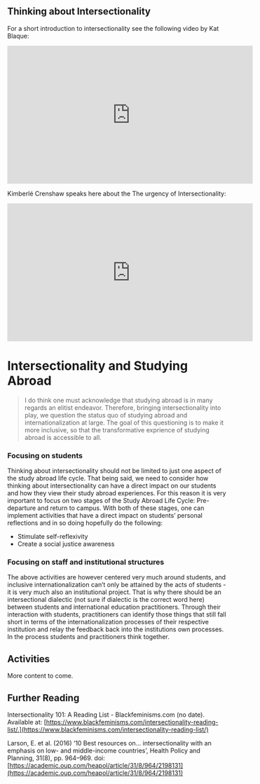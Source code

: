## Thinking about Intersectionality

For a short introduction to intersectionality see the following video by Kat Blaque:  

<iframe width="560" height="315" src="https://www.youtube.com/embed/lEeP_3vmdBY" frameborder="0" allow="accelerometer; autoplay; encrypted-media; gyroscope; picture-in-picture" allowfullscreen></iframe>

Kimberlé Crenshaw speaks here about the The urgency of Intersectionality:

<iframe width="560" height="315" src="https://www.youtube.com/embed/akOe5-UsQ2o" frameborder="0" allow="accelerometer; autoplay; encrypted-media; gyroscope; picture-in-picture" allowfullscreen></iframe>

# Intersectionality and Studying Abroad

> I do think one must acknowledge that studying abroad is in many regards an elitist endeavor. Therefore, bringing intersectionality into play, we question the status quo of studying abroad and internationalization at large. The goal of this questioning is to make it more inclusive, so that the transformative exprience of studying abroad is accessible to all.   

### Focusing on students

Thinking about intersectionality should not be limited to just one aspect of the study abroad life cycle. That being said, we need to consider how thinking about intersectionality can have a direct impact on our students and how they view their study abroad experiences. For this reason it is very important to focus on two stages of the Study Abroad Life Cycle: Pre-departure and return to campus.  With both of these stages, one can implement activities that have a direct impact on students’ personal reflections and in so doing hopefully do the following:  

* Stimulate self-reflexivity 
* Create a social justice awareness

### Focusing on staff and institutional structures

The above activities are however centered very much around students, and inclusive internationalization can’t only be attained by the acts of students - it is very much also an institutional project. That is why there should be an intersectional dialectic (not sure if dialectic is the correct word here) between students and international education practitioners. Through their interaction with students, practitioners can identify those things that still fall short in terms of the internationalization processes of their respective institution and relay the feedback back into the institutions own processes. In the process students and practitioners think together. 

## Activities

More content to come.

## Further Reading

Intersectionality 101: A Reading List - Blackfeminisms.com (no date). Available at: [https://www.blackfeminisms.com/intersectionality-reading-list/.](https://www.blackfeminisms.com/intersectionality-reading-list/)

Larson, E. et al. (2016) ‘10 Best resources on… intersectionality with an emphasis on low- and middle-income countries’, Health Policy and Planning, 31(8), pp. 964–969. doi: [https://academic.oup.com/heapol/article/31/8/964/2198131](https://academic.oup.com/heapol/article/31/8/964/2198131)
